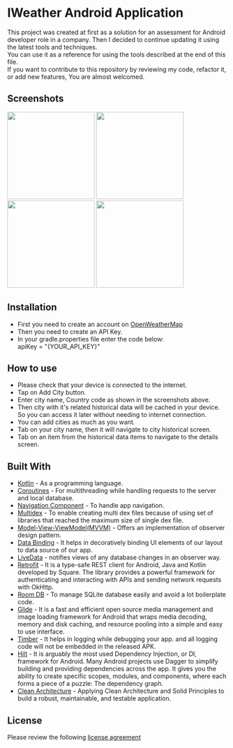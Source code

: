 # IWeather Android Application

This project was created at first as a solution for an assessment for Android developer role in a company. Then I decided to continue updating it using the latest tools and techniques.<br/>
You can use it as a reference for using the tools described at the end of this file.<br/>
If you want to contribute to this repository by reviewing my code, refactor it, or add new features, You are almost welcomed.
## Screenshots

<img src="https://i.ibb.co/BgdFk2t/Screenshot-2021-10-08-17-54-15-88-9f89676b8b215e1e3984633e34501759.jpg" width="200">&nbsp;<img src="https://i.ibb.co/Drr6nKJ/Screenshot-2021-10-08-17-57-56-62-9f89676b8b215e1e3984633e34501759.jpg" width="200">&nbsp;<img src="https://i.ibb.co/jT06nKt/Screenshot-2021-10-08-17-58-29-55-9f89676b8b215e1e3984633e34501759.jpg" width="200">&nbsp;<img src="https://i.ibb.co/xFd8Sv7/Screenshot-2021-10-08-17-58-42-11-9f89676b8b215e1e3984633e34501759.jpg" width="200">

## Installation

* First you need to create an account on [OpenWeatherMap](https://www.openweathermap.org)
* Then you need to create an API Key.
* In your gradle.properties file enter the code below:<br/>
apiKey = "{YOUR_API_KEY}"

## How to use
* Please check that your device is connected to the internet.
* Tap on Add City button.
* Enter city name, Country code as shown in the screenshots above.
* Then city with it's related historical data will be cached in your device. So you can access it later without needing to internet connection.
* You can add cities as much as you want.
* Tab on your city name, then it will navigate to city historical screen.
* Tab on an item from the historical data items to navigate to the details screen.


## Built With

* [Kotlin](https://kotlinlang.org) - As a programming language.
* [Coroutines](https://developer.android.com/kotlin/coroutines) - For multithreading while handling requests to the server and local database.
* [Navigation Component](https://developer.android.com/guide/navigation/navigation-getting-started) - To handle app navigation.
* [Multidex](https://developer.android.com/studio/build/multidex) - To enable creating multi dex files because of using set of libraries that reached the maximum size of single dex file.
* [Model-View-ViewModel(MVVM)](https://developer.android.com/topic/architecture) - Offers an implementation of observer design pattern.
* [Data Binding](https://developer.android.com/topic/libraries/data-binding) - It helps in decoratively binding UI elements of our layout to data source of our app.
* [LiveData](https://developer.android.com/topic/libraries/architecture/livedata) - notifies views of any database changes in an observer way.
* [Retrofit](https://square.github.io/retrofit/) - It is a type-safe REST client for Android, Java and Kotlin developed by Square. The library provides a powerful framework for authenticating and interacting with APIs and sending network requests with OkHttp.
* [Room DB](https://developer.android.com/training/data-storage/room) - To manage SQLite database easily and avoid a lot boilerplate code.
* [Glide](https://github.com/bumptech/glide) - It is a fast and efficient open source media management and image loading framework for Android that wraps media decoding, memory and disk caching, and resource pooling into a simple and easy to use interface.
* [Timber](https://github.com/JakeWharton/timber) - It helps in logging while debugging your app. and all logging code will not be embedded in the released APK.
* [Hilt](https://developer.android.com/training/dependency-injection/hilt-android) - It is arguably the most used Dependency Injection, or DI, framework for Android. Many Android projects use Dagger to simplify building and providing dependencies across the app. It gives you the ability to create specific scopes, modules, and components, where each forms a piece of a puzzle: The dependency graph.
* [Clean Architecture](https://www.raywenderlich.com/3595916-clean-architecture-tutorial-for-android-getting-started) - Applying Clean Architecture and Solid Principles to build a robust, maintainable, and testable application.
## License
Please review the following [license agreement](https://bumptech.github.io/glide/dev/open-source-licenses.html)
